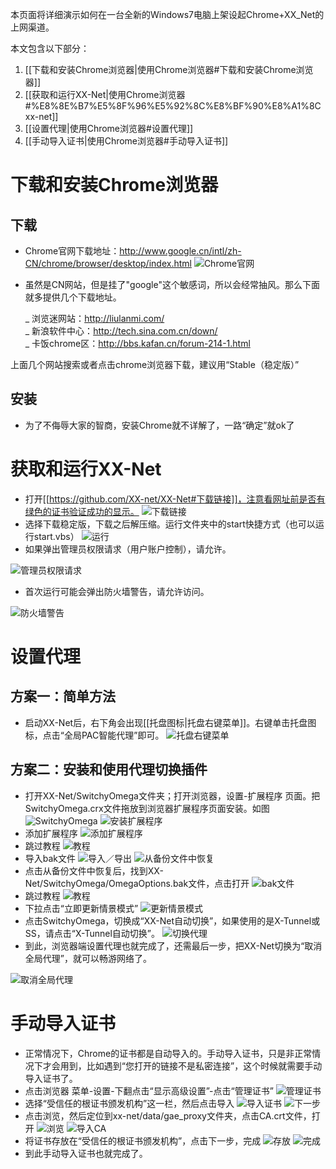 本页面将详细演示如何在一台全新的Windows7电脑上架设起Chrome+XX_Net的上网渠道。

本文包含以下部分：

1. [[下载和安装Chrome浏览器|使用Chrome浏览器#下载和安装Chrome浏览器]]
2. [[获取和运行XX-Net|使用Chrome浏览器#%E8%8E%B7%E5%8F%96%E5%92%8C%E8%BF%90%E8%A1%8Cxx-net]]
3. [[设置代理|使用Chrome浏览器#设置代理]]
4. [[手动导入证书|使用Chrome浏览器#手动导入证书]]

# 下载和安装Chrome浏览器
## 下载
* Chrome官网下载地址：http://www.google.cn/intl/zh-CN/chrome/browser/desktop/index.html
![Chrome官网](https://raw.githubusercontent.com/yeahwu/recycle-bin/master/cxx.JPG)
* 虽然是CN网站，但是挂了"google"这个敏感词，所以会经常抽风。那么下面就多提供几个下载地址。

  _ 浏览迷网站：http://liulanmi.com/  
  _ 新浪软件中心：http://tech.sina.com.cn/down/  
  _ 卡饭chrome区：http://bbs.kafan.cn/forum-214-1.html  

上面几个网站搜索或者点击chrome浏览器下载，建议用“Stable（稳定版）”

## 安装
* 为了不侮辱大家的智商，安装Chrome就不详解了，一路“确定”就ok了

# 获取和运行XX-Net
* 打开[[https://github.com/XX-net/XX-Net#下载链接]]，注意看网址前是否有绿色的证书验证成功的显示。
![下载链接](https://cloud.githubusercontent.com/assets/6830787/10131883/fe7b78ba-6605-11e5-9bff-75dd7e24a42b.PNG)
* 选择下载稳定版，下载之后解压缩。运行文件夹中的start快捷方式（也可以运行start.vbs）
![运行](https://cloud.githubusercontent.com/assets/6830787/10131884/fea44a56-6605-11e5-95e0-9c8b301f45bf.PNG)
* 如果弹出管理员权限请求（用户账户控制），请允许。

![管理员权限请求](https://cloud.githubusercontent.com/assets/6830787/10132435/079df852-6609-11e5-824d-06c8c4bb929b.PNG)

* 首次运行可能会弹出防火墙警告，请允许访问。

![防火墙警告](https://cloud.githubusercontent.com/assets/6830787/10131885/feb9afa4-6605-11e5-82c5-b2f15eb2ebd2.PNG)

# 设置代理
## 方案一：简单方法
* 启动XX-Net后，右下角会出现[[托盘图标|托盘右键菜单]]。右键单击托盘图标，点击“全局PAC智能代理”即可。
![托盘右键菜单](https://cloud.githubusercontent.com/assets/6830787/10132436/07a149f8-6609-11e5-8e1b-1dbe9336b226.PNG)

## 方案二：安装和使用代理切换插件
* 打开XX-Net/SwitchyOmega文件夹；打开浏览器，设置-扩展程序 页面。把SwitchyOmega.crx文件拖放到浏览器扩展程序页面安装。如图
![SwitchyOmega](https://raw.githubusercontent.com/yeahwu/recycle-bin/master/xx0.JPG)
![安装扩展程序](https://raw.githubusercontent.com/yeahwu/recycle-bin/master/xx1.JPG)
* 添加扩展程序
![添加扩展程序](https://raw.githubusercontent.com/yeahwu/recycle-bin/master/xx2.JPG)
* 跳过教程
![教程](https://raw.githubusercontent.com/yeahwu/recycle-bin/master/xx3.JPG)
* 导入bak文件
![导入／导出](https://raw.githubusercontent.com/yeahwu/recycle-bin/master/xx4.JPG)
![从备份文件中恢复](https://github.com/yeahwu/recycle-bin/blob/master/xx5.JPG)
* 点击从备份文件中恢复后，找到XX-Net/SwitchyOmega/OmegaOptions.bak文件，点击打开
![bak文件](https://raw.githubusercontent.com/yeahwu/recycle-bin/master/xx5.5.JPG)
* 跳过教程
![教程](https://raw.githubusercontent.com/yeahwu/recycle-bin/master/xx6.JPG)
* 下拉点击“立即更新情景模式”
![更新情景模式](https://cloud.githubusercontent.com/assets/13328328/16223849/f6731972-37d1-11e6-83c1-88b876f4f52d.png)
* 点击SwitchyOmega，切换成“XX-Net自动切换”，如果使用的是X-Tunnel或SS，请点击“X-Tunnel自动切换”。
![切换代理](https://raw.githubusercontent.com/yeahwu/recycle-bin/master/xx7.png)
* 到此，浏览器端设置代理也就完成了，还需最后一步，把XX-Net切换为“取消全局代理”，就可以畅游网络了。

![取消全局代理](https://raw.githubusercontent.com/yeahwu/wu/master/pan8.jpg)

# 手动导入证书
* 正常情况下，Chrome的证书都是自动导入的。手动导入证书，只是非正常情况下才会用到，比如遇到“您打开的链接不是私密连接”，这个时候就需要手动导入证书了。
* 点击浏览器 菜单-设置-下翻点击“显示高级设置”-点击“管理证书”
![管理证书](https://raw.githubusercontent.com/yeahwu/recycle-bin/master/zs0.JPG)
* 选择“受信任的根证书颁发机构”这一栏，然后点击导入
![导入证书](https://raw.githubusercontent.com/yeahwu/recycle-bin/master/zs1.JPG)
![下一步](https://raw.githubusercontent.com/yeahwu/recycle-bin/master/zs2.JPG)
* 点击浏览，然后定位到xx-net/data/gae_proxy文件夹，点击CA.crt文件，打开
![浏览](https://raw.githubusercontent.com/yeahwu/recycle-bin/master/zs3.JPG)
![导入CA](https://raw.githubusercontent.com/yeahwu/recycle-bin/master/zs4.JPG)
* 将证书存放在“受信任的根证书颁发机构”，点击下一步，完成
![存放](https://raw.githubusercontent.com/yeahwu/recycle-bin/master/zs5.JPG)
![完成](https://raw.githubusercontent.com/yeahwu/recycle-bin/master/zs6.JPG)
* 到此手动导入证书也就完成了。
